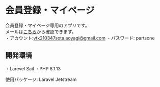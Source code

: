 # 会員登録・マイページ
会員登録・マイページ専用のアプリです。<br>
メールは<a href="https://mailtrap.io/">こちら</a>から確認できます。<br>
・アカウント:vtk210347sota.aoyagi@gmail.com
・パスワード: partsone
## 開発環境
・Larevel Sail
・PHP 8.1.13

使用パッケージ: Laravel Jetstream
